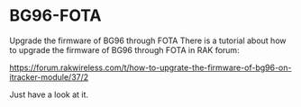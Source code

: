 # BG96-FOTA
Upgrade the firmware of BG96 through FOTA
There is a tutorial about how to upgrade the firmware of BG96 through FOTA in RAK forum:

https://forum.rakwireless.com/t/how-to-upgrate-the-firmware-of-bg96-on-itracker-module/37/2

Just have a look at it.
